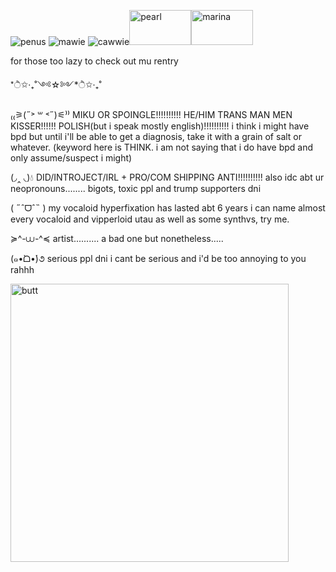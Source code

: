 ![penus](https://files.catbox.moe/u4z9ij.png)
![mawie](https://github.com/user-attachments/assets/e53a7acf-3966-4f03-a1df-458a91a40359)
![cawwie](https://github.com/user-attachments/assets/5a926aaa-498c-4e0c-9eb4-723433b680f0)<img width="99" height="56" alt="pearl" src="https://github.com/user-attachments/assets/1ce4930d-9806-430f-b21d-c380339eca32" /><img width="99" height="56" alt="marina" src="https://github.com/user-attachments/assets/fcc8c216-be7a-45c2-bd6b-41d02dd4cc29" />

for those too lazy to check out mu rentry

*ੈ✩‧₊˚༺☆༻*ੈ✩‧₊˚

₍₍⚞(˶˃ ꒳ ˂˶)⚟⁾⁾ MIKU OR SPOINGLE!!!!!!!!!! HE/HIM TRANS MAN MEN KISSER!!!!!! POLISH(but i speak mostly english)!!!!!!!!!! i think i might have bpd but until i'll be able to get a diagnosis, take it with a grain of salt or whatever. (keyword here is THINK. i am not saying that i do have bpd and only assume/suspect i might)


(◞‸ ◟)💧 DID/INTROJECT/IRL + PRO/COM SHIPPING ANTI!!!!!!!!!! also idc abt ur neopronouns........ bigots, toxic ppl and trump supporters dni

( ˶ˆᗜˆ˵ ) my vocaloid hyperfixation has lasted abt 6 years i can name almost every vocaloid and vipperloid utau as well as some synthvs, try me.

≽^-⩊-^≼ artist.......... a bad one but nonetheless.....

(๑•̀ᗝ•́)૭ serious ppl dni i cant be serious and i'd be too annoying to you rahhh

<img width="445" height="445" alt="butt" src="https://github.com/user-attachments/assets/fecdfeea-fa65-4264-9561-b01787767693" />


